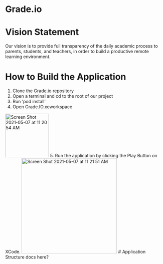 # Grade.io
#
#
# Vision Statement
Our vision is to provide full transparency of the daily academic process to parents, students, and teachers, in order to build a productive remote learning environment.
# How to Build the Application
1. Clone the Grade.io repository 
2. Open a terminal and cd to the root of our project
3. Run ‘pod install’
4. Open Grade.IO.xcworkspace
<img width="139" alt="Screen Shot 2021-05-07 at 11 20 54 AM" src="https://user-images.githubusercontent.com/49224676/117492321-4b303280-af26-11eb-8d8f-46296d70e4d7.png">
5. Run the application by clicking the Play Button on XCode.
<img width="304" alt="Screen Shot 2021-05-07 at 11 21 51 AM" src="https://user-images.githubusercontent.com/49224676/117492427-6dc24b80-af26-11eb-995c-f98a983e87ad.png">
# Application Structure
docs here?


